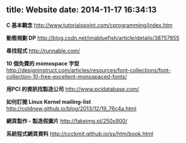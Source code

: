 title: Website
date: 2014-11-17 16:34:13
---

**C 基本觀念**
http://www.tutorialspoint.com/cprogramming/index.htm

**動態規劃 DP**
http://blog.csdn.net/imabluefish/article/details/38757855

**尋找程式**
http://runnable.com/

**10 個免費的 momospace 字型**
http://designinstruct.com/articles/resources/font-collections/font-collection-10-free-excellent-monospaced-fonts/

**用PCI 的資訊找製造公司**
http://www.pcidatabase.com/

**如何訂閱 Linux Kernel mailing-list**
http://coldnew.github.io/blog/2013/12/19_76c4a.html

**網頁製作 - 製造假圖片**
http://fakeimg.pl/250x900/

**系統程式網頁資料**
http://ccckmit.github.io/ss/htm/book.html

